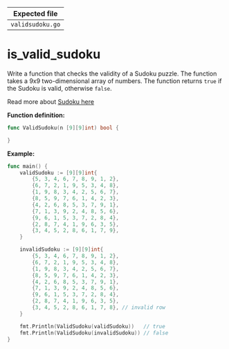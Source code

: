 | Expected file    |
| ---------------- |
| `validsudoku.go` |

# is_valid_sudoku

Write a function that checks the validity of a Sudoku puzzle.
The function takes a 9x9 two-dimensional array of numbers.
The function returns `true` if the Sudoku is valid, otherwise `false`.

Read more about [Sudoku here](https://en.wikipedia.org/wiki/Sudoku)

**Function definition:**

```go
func ValidSudoku(n [9][9]int) bool {

}
```

**Example:**

```go
func main() {
    validSudoku := [9][9]int{
        {5, 3, 4, 6, 7, 8, 9, 1, 2},
        {6, 7, 2, 1, 9, 5, 3, 4, 8},
        {1, 9, 8, 3, 4, 2, 5, 6, 7},
        {8, 5, 9, 7, 6, 1, 4, 2, 3},
        {4, 2, 6, 8, 5, 3, 7, 9, 1},
        {7, 1, 3, 9, 2, 4, 8, 5, 6},
        {9, 6, 1, 5, 3, 7, 2, 8, 4},
        {2, 8, 7, 4, 1, 9, 6, 3, 5},
        {3, 4, 5, 2, 8, 6, 1, 7, 9},
    }

    invalidSudoku := [9][9]int{
        {5, 3, 4, 6, 7, 8, 9, 1, 2},
        {6, 7, 2, 1, 9, 5, 3, 4, 8},
        {1, 9, 8, 3, 4, 2, 5, 6, 7},
        {8, 5, 9, 7, 6, 1, 4, 2, 3},
        {4, 2, 6, 8, 5, 3, 7, 9, 1},
        {7, 1, 3, 9, 2, 4, 8, 5, 6},
        {9, 6, 1, 5, 3, 7, 2, 8, 4},
        {2, 8, 7, 4, 1, 9, 6, 3, 5},
        {3, 4, 5, 2, 8, 6, 1, 7, 8}, // invalid row
    }

    fmt.Println(ValidSudoku(validSudoku))   // true
    fmt.Println(ValidSudoku(invalidSudoku)) // false
}
```
